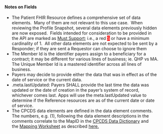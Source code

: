 <h4 class="x_MsoNormal">Notes on Fields</h4>
<ul>
<li class="x_MsoNormal">The Patient FHIR Resource defines a comprehensive set of data elements.&nbsp; Many of them are not relevant to this use case.&nbsp; When reviewing the Profile Snapshot, several data elements previously hidden are now exposed.&nbsp; Fields intended for consideration to be provided in the API are marked as <a href="General_Guidance.html#must-support">Must Support</a>; i.e., a red <span style="color: #ffffff; background-color: #ff0000;">S</span> or have a minimum cardinality of 1.&nbsp; All other data elements are not expected to be sent by a Responder; if they are sent a Requestor can choose to ignore them</li>
<li class="x_MsoNormal">The Member Id is the identifier payers assign to a beneficiary for a contract; it may be different for various lines of business; ie. QHP vs MA. The Unique Member Id is a mastered identifier across all lines of business.</li>
<li class="x_MsoNormal">Payers may decide to provide either the data that was in effect as of the date of service or the current data.</li>
<li class="x_MsoNormal">.meta.lastUpdated:&nbsp;Payers SHALL provide the last time the data was updated or the date of creation in the payer’s system of record, whichever comes last.  Apps will use the meta.lastUpdated value to determine if the Reference resources are as of the current date or date of service. </li>
<li class="x_MsoNormal">The CPCDS data elements are defined in the data element comments.&nbsp; The numbers, e.g. (1), following the data element descriptions in the comments correlate to the MapID in the&nbsp;<a href="CPCDSDataDictionary.docx" >CPCDS Data Dictionary</a>&nbsp;and the&nbsp;<a href="CPCDStoFHIRProfilesMapping.xlsx">Mapping Worksheet</a>&nbsp;as described&nbsp;<a href="4_Common_Payer_Consumer_Data_Set.html">here.</a></li>
</ul>
<p>&nbsp;</p>
